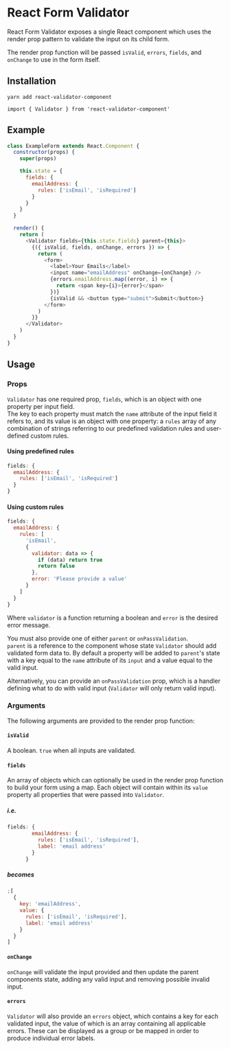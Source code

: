 # React Form Validator

React Form Validator exposes a single React component which uses the render prop pattern to validate the input on its child form.

The render prop function will be passed `isValid`, `errors`, `fields`, and `onChange` to use in the form itself.

## Installation

`yarn add react-validator-component`

`import { Validator } from 'react-validator-component'`

## Example

```javascript
class ExampleForm extends React.Component {
  constructor(props) {
    super(props)

    this.state = {
      fields: {
        emailAddress: {
          rules: ['isEmail', 'isRequired']
        }
      }
    }
  }

  render() {
    return (
      <Validator fields={this.state.fields} parent={this}>
        {({ isValid, fields, onChange, errors }) => {
          return (
            <form>
              <label>Your Emails</label>
              <input name="emailAddress" onChange={onChange} />
              {errors.emailAddress.map((error, i) => {
                return <span key={i}>{error}</span>
              })}
              {isValid && <button type="submit">Submit</button>}
            </form>
          )
        }}
      </Validator>
    )
  }
}
```

## Usage

### Props

`Validator` has one required prop, `fields`, which is an object with one property per input field.  
The key to each property must match the `name` attribute of the input field it refers to, and its value is an object with one property: a `rules` array of any combination of strings referring to our predefined validation rules and user-defined custom rules.

#### Using predefined rules

```javascript
fields: {
  emailAddress: {
    rules: ['isEmail', 'isRequired']
  }
}
```

#### Using custom rules

```javascript
fields: {
  emailAddress: {
    rules: [
      'isEmail',
      {
        validator: data => {
          if (data) return true
          return false
        },
        error: 'Please provide a value'
      }
    ]
  }
}
```

Where `validator` is a function returning a boolean and `error` is the desired error message.

You must also provide one of either `parent` or `onPassValidation`.  
`parent` is a reference to the component whose state `Validator` should add validated form data to. By default a property will be added to `parent`'s state with a key equal to the `name` attribute of its `input` and a value equal to the valid input.

Alternatively, you can provide an `onPassValidation` prop, which is a handler defining what to do with valid input (`Validator` will only return valid input).

### Arguments

The following arguments are provided to the render prop function:

#### `isValid`

A boolean. `true` when all inputs are validated.

#### `fields`

An array of objects which can optionally be used in the render prop function to build your form using a map. Each object will contain within its `value` property all properties that were passed into `Validator`.

##### i.e.

```javascript
fields: {
        emailAddress: {
          rules: ['isEmail', 'isRequired'],
          label: 'email address'
        }
      }
```

##### becomes

```javascript
;[
  {
    key: 'emailAddress',
    value: {
      rules: ['isEmail', 'isRequired'],
      label: 'email address'
    }
  }
]
```

#### `onChange`

`onChange` will validate the input provided and then update the parent components state, adding any valid input and removing possible invalid input.

#### `errors`

`Validator` will also provide an `errors` object, which contains a key for each validated input, the value of which is an array containing all applicable errors.
These can be displayed as a group or be mapped in order to produce individual error labels.
